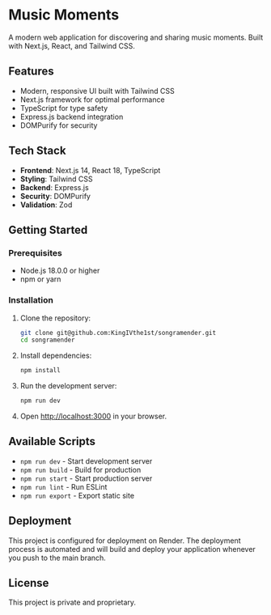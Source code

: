 # Music Moments

A modern web application for discovering and sharing music moments. Built with Next.js, React, and Tailwind CSS.

## Features

- Modern, responsive UI built with Tailwind CSS
- Next.js framework for optimal performance
- TypeScript for type safety
- Express.js backend integration
- DOMPurify for security

## Tech Stack

- **Frontend**: Next.js 14, React 18, TypeScript
- **Styling**: Tailwind CSS
- **Backend**: Express.js
- **Security**: DOMPurify
- **Validation**: Zod

## Getting Started

### Prerequisites

- Node.js 18.0.0 or higher
- npm or yarn

### Installation

1. Clone the repository:
   ```bash
   git clone git@github.com:KingIVthe1st/songramender.git
   cd songramender
   ```

2. Install dependencies:
   ```bash
   npm install
   ```

3. Run the development server:
   ```bash
   npm run dev
   ```

4. Open [http://localhost:3000](http://localhost:3000) in your browser.

## Available Scripts

- `npm run dev` - Start development server
- `npm run build` - Build for production
- `npm run start` - Start production server
- `npm run lint` - Run ESLint
- `npm run export` - Export static site

## Deployment

This project is configured for deployment on Render. The deployment process is automated and will build and deploy your application whenever you push to the main branch.

## License

This project is private and proprietary.
